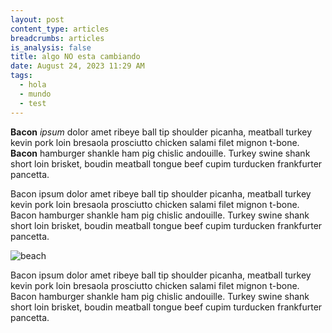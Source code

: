 ```yaml
---
layout: post
content_type: articles
breadcrumbs: articles
is_analysis: false
title: algo NO esta cambiando
date: August 24, 2023 11:29 AM
tags:
  - hola
  - mundo
  - test
---
```

**Bacon** *ipsum* dolor amet ribeye ball tip shoulder picanha, meatball turkey kevin pork loin bresaola prosciutto chicken salami filet mignon t-bone. **Bacon** hamburger shankle ham pig chislic andouille. Turkey swine shank short loin brisket, boudin meatball tongue beef cupim turducken frankfurter pancetta.

Bacon ipsum dolor amet ribeye ball tip shoulder picanha, meatball turkey kevin pork loin bresaola prosciutto chicken salami filet mignon t-bone. Bacon hamburger shankle ham pig chislic andouille. Turkey swine shank short loin brisket, boudin meatball tongue beef cupim turducken frankfurter pancetta.

![beach](/uploads/5799681703_57b8703f24_k.jpg "Beach")

Bacon ipsum dolor amet ribeye ball tip shoulder picanha, meatball turkey kevin pork loin bresaola prosciutto chicken salami filet mignon t-bone. Bacon hamburger shankle ham pig chislic andouille. Turkey swine shank short loin brisket, boudin meatball tongue beef cupim turducken frankfurter pancetta.